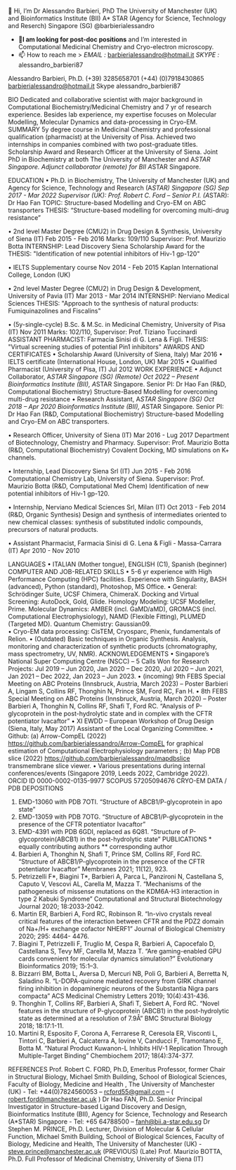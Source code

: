 👋 Hi, I’m Dr Alessandro Barbieri, PhD 
   The University of Manchester (UK) and 
   Bioinformatics Institute (BII) A* STAR (Agency for Science, Technology and Reserch) Singapore (SG)
   @barbierialessandro

- 👀**I am looking for post-doc positions** and I’m interested in Computational Medicinal Chemistry and Cryo-electron microscopy. 
- 📫 How to reach me > *EMAIL :* barbierialessandro@hotmail.it *SKYPE :* alessandro_barbieri87

Alessandro Barbieri, Ph.D.
 (+39) 3285658701 (+44) (0)7918430865     barbierialessandro@hotmail.it    Skype alessandro_barbieri87

BIO Dedicated and collaborative scientist with major background in Computational Biochemistry/Medicinal Chemistry and 7 yr of research experience. Besides lab experience, my expertise focuses on Molecular Modelling, Molecular Dynamics and data-processing in Cryo-EM. 
SUMMARY 5y degree course in Medicinal Chemistry and professional qualification (pharmacist) at the University of Pisa. Achieved two internships in companies combined with two post-graduate titles. Scholarship Award and Research Officer at the University of Siena. Joint PhD in Biochemistry at both The University of Manchester and A*STAR Singapore. Adjunct collaborator (remote) for BII A*STAR Singapore.

EDUCATION
•	Ph.D. in Biochemistry, The University of Manchester (UK)
and Agency for Science, Technology and Research (A*STAR) Singapore (SG)       	     Sep 2017 - Mar 2022
Supervisor (UK): Prof. Robert C. Ford – Senior P.I. (A*STAR): Dr Hao Fan
TOPIC: Structure-based Modelling and Cryo-EM on ABC transporters 
THESIS: “Structure-based modelling for overcoming multi-drug resistance”

•	2nd level Master Degree (CMU2) in Drug Design & Synthesis, University of Siena (IT)              Feb 2015 - Feb 2016
Marks: 109/110 Supervisor: Prof. Maurizio Botta
INTERNSHIP: Lead Discovery Siena 
Scholarship Award for the THESIS: "Identification of new potential inhibitors of Hiv-1 gp-120"

•	IELTS Supplementary course  							      Nov 2014 - Feb 2015 Kaplan International College, London (UK)

•	2nd level Master Degree (CMU2) in Drug Design & Development, University of Pavia (IT)    Mar 2013 - Mar 2014
INTERNSHIP:  Nerviano Medical Sciences 
THESIS: "Approach to the synthesis of natural products: Fumiquinazolines and Fiscalins"

•	(5y-single-cycle) B.Sc. & M.Sc. in Medicinal Chemistry, University of Pisa (IT) 	           	           Nov 2011
Marks: 102/110, Supervisor: Prof. Tiziano Tuccinardi 
ASSISTANT PHARMACIST: Farmacia Sinisi di G. Lena & Figli. 
THESIS: "Virtual screening studies of potential Pin1 inhibitors"
AWARDS AND CERTIFICATES
•	Scholarship Award (University of Siena, Italy) 						          Mar 2016
•	IELTS certificate (International House, London, UK) 						          Mar 2015
•	Qualified Pharmacist (University of Pisa, IT) 						             Jul 2012
WORK EXPERIENCE
•	Adjunct Collaborator, A*STAR Singapore (SG) (Remote)		   	       	        Oct 2022 – Present
Bioinformatics Institute (BII), A*STAR Singapore.  Senior PI: Dr Hao Fan
(R&D, Computational Biochemistry) Structure-Based Modelling for overcoming multi-drug resistance
•	Research Assistant, A*STAR Singapore (SG)					      Oct 2018 – Apr 2020
Bioinformatics Institute (BII), A*STAR Singapore.  Senior PI: Dr Hao Fan
(R&D, Computational Biochemistry) Structure-based Modelling and Cryo-EM on ABC transporters.

•	Research Officer, University of Siena (IT)						     Mar 2016 - Lug 2017
Department of Biotechnology, Chemistry and Pharmacy.  Supervisor: Prof. Maurizio Botta
(R&D, Computational Biochemistry) Covalent Docking, MD simulations on K+ channels. 

•	Internship, Lead Discovery Siena Srl (IT)						       Jun 2015 - Feb 2016
Computational Chemistry Lab, University of Siena. Supervisor: Prof. Maurizio Botta
(R&D, Computational Med Chem) Identification of new potential inhibitors of Hiv-1 gp-120.

•	Internship, Nerviano Medical Sciences Srl, Milan (IT)				       Oct 2013 - Feb 2014
(R&D, Organic Synthesis) Design and synthesis of intermediates oriented to new chemical classes: synthesis of substituted indolic compounds, precursors of natural products.

•	Assistant Pharmacist, Farmacia Sinisi di G. Lena & Figli - Massa-Carrara (IT) 	      Apr 2010 - Nov 2010

LANGUAGES
•	ITALIAN (Mother tongue), ENGLISH (C1), Spanish (beginner)						
COMPUTER AND JOB-RELATED SKILLS
•	5-6 yr experience with High Performance Computing (HPC) facilities. Experience with Singularity, BASH (advanced), Python (standard), Photoshop, MS Office.
•	General: Schrӧdinger Suite, UCSF Chimera, ChimeraX.  Docking and Virtual Screening: AutoDock, Gold, Glide. Homology Modeling:  UCSF Modeller, Prime. Molecular Dynamics: AMBER (incl. GaMD/aMD), GROMACS (incl. Computational Electrophysiology), NAMD (Flexible Fitting), PLUMED (Targeted MD). Quantum Chemistry: Gaussian09.  
•	Cryo-EM data processing:  CisTEM, Cryosparc, Phenix, fundamentals of Relion. 
•	(Outdated) Basic techniques in Organic Synthesis. Analysis, monitoring and characterization of synthetic products (chromatography, mass spectrometry, UV, NMR).
ACKNOWLEDGEMENTS
•	Singapore’s National Super Computing Centre (NSCC) – 5 Calls Won for Research Projects: Jul 2019 – Jun 2020, Jan 2020 – Dec 2020, Jul 2020 – Jun 2021, Jan 2021 – Dec 2022, Jan 2023 – Jun 2023.
•	(incoming) 9th FEBS Special Meeting on ABC Proteins (Innsbruck, Austria, March 2023) – Poster Barbieri A, Lingam S, Collins RF, Thonghin N, Prince SM, Ford RC, Fan H. 
•	8th FEBS Special Meeting on ABC Proteins (Innsbruck, Austria, March 2020) – Poster Barbieri A, Thonghin N, Collins RF, Shafi T, Ford RC. “Analysis of P-glycoprotein in the post-hydrolytic state and in complex with the CFTR potentiator Ivacaftor”
•	XI EWDD – European Workshop of Drug Design (Siena, Italy, May 2017) Assistant of the Local Organizing Committee.
•	Github: (a) Arrow-CompEL (2022) https://github.com/barbierialessandro/Arrow-CompEL for graphical estimation of Computational Electrophysiology parameters ; (b) Map PDB slice (2022) https://github.com/barbierialessandro/mapdbslice transmembrane slice viewer. 
•	Various presentations during internal conferences/events (Singapore 2019, Leeds 2022, Cambridge 2022). 
ORCID ID 0000-0002-0135-9977  SCOPUS 57205094676
CRYO-EM DATA / PDB DEPOSITIONS
1.	EMD-13060 with PDB 7OTI. “Structure of ABCB1/P-glycoprotein in apo state”
2.	EMD-13059 with PDB 7OTG. “Structure of ABCB1/P-glycoprotein in the presence of the CFTR potentiator Ivacaftor”
3.	EMD-4391 with PDB 6GDI, replaced as 6Q81. “Structure of P-glycoprotein(ABCB1) in the post-hydrolytic state”
PUBLICATIONS    * equally contributing authors  ** corresponding author   
1.	Barbieri A, Thonghin N, Shafi T, Prince SM, Collins RF, Ford RC. “Structure of ABCB1/P-glycoprotein in the presence of the CFTR potentiator Ivacaftor” Membranes 2021; 11(12), 923.
2.	Petrizzelli F*, Biagini T*, Barbieri A, Parca L, Panzironi N, Castellana S, Caputo V, Vescovi AL, Carella M, Mazza T. “Mechanisms of the pathogenesis of missense mutations on the KDM6A-H3 interaction in type 2 Kabuki Syndrome” Computational and Structural Biotechnology Journal 2020; 18:2033-2042.
3.	Martin ER, Barbieri A, Ford RC, Robinson R. “In-vivo crystals reveal critical features of the interaction between CFTR and the PDZ2 domain of Na+/H+ exchange cofactor NHERF1” Journal of Biological Chemistry 2020; 295: 4464- 4476.
4.	Biagini T, Petrizzelli F, Truglio M, Cespa R, Barbieri A, Capocefalo D, Castellana S, Tevy MF, Carella M, Mazza T. “Are gaming-enabled GPU cards convenient for molecular dynamics simulation?” Evolutionary Bioinformatics 2019; 15:1–3.
5.	Bizzarri BM, Botta L, Aversa D, Mercuri NB, Poli G, Barbieri A, Berretta N, Saladino R. “L-DOPA-quinone mediated recovery from GIRK channel firing inhibition in dopaminergic neurons of the Substantia Nigra pars compacta” ACS Medicinal Chemistry Letters 2019; 10(4):431-436.
6.	Thonghin T, Collins RF, Barbieri A, Shafi T, Siebert A, Ford RC. “Novel features in the structure of P-glycoprotein (ABCB1) in the post-hydrolytic state as determined at a resolution of 7.9Å” BMC Structural Biology 2018; 18:17:1-11.
7.	Martini R, Esposito F, Corona A, Ferrarese R, Ceresola ER, Visconti L, Tintori C, Barbieri A, Calcaterra A, Iovine V, Canducci F, Tramontano E, Botta M.  “Natural Product Kuwanon-L Inhibits HIV-1 Replication Through Multiple-Target Binding” Chembiochem 2017; 18(4):374-377.

REFERENCES
Prof.  Robert C. FORD, Ph.D, Emeritus Professor, former Chair in Structural Biology, Michael Smith Building, School of Biological Sciences, Faculty of Biology, Medicine and Health , The University of Manchester (UK) - Tel: +44(0)7824560053 – rcford55@gmail.com  –  ( robert.ford@manchester.ac.uk )
Dr Hao FAN, Ph.D. Senior Principal Investigator in Structure-based Ligand Discovery and Design, Bioinformatics Institute (BII), Agency for Science, Technology and Research (A*STAR) Singapore - Tel: +65 64788500 – fanh@bii.a-star.edu.sg
Dr Stephen M. PRINCE, Ph.D. Lecturer, Division of Molecular & Cellular Function, Michael Smith Building, School of Biological Sciences, Faculty of Biology, Medicine and Health, The University of Manchester (UK) - steve.prince@manchester.ac.uk
(PREVIOUS) (Late) Prof. Maurizio BOTTA, Ph.D. Full Professor of Medicinal Chemistry, University of Siena (IT) 











<!---
barbierialessandro/barbierialessandro is a ✨ special ✨ repository because its `README.md` (this file) appears on your GitHub profile.
You can click the Preview link to take a look at your changes.
--->
